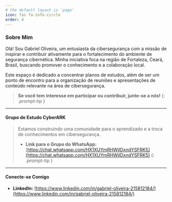 ```yaml
---
# the default layout is 'page'
icon: fas fa-info-circle
order: 4
---
```


### Sobre Mim

Olá! Sou Gabriel Oliveira, um entusiasta da cibersegurança com a missão de inspirar e contribuir ativamente para o fortalecimento do ambiente de segurança cibernética. Minha iniciativa foca na região de Fortaleza, Ceará, Brasil, buscando promover o conhecimento e a colaboração local.

Este espaço é dedicado a concentrar planos de estudos, além de ser um ponto de encontro para a organização de reuniões e apresentações de conteúdo relevante na área de cibersegurança.

> **Se você tem interesse em participar ou contribuir, junte-se a nós!**
{: .prompt-tip }

---

#### Grupo de Estudo CyberARK

> Estamos construindo uma comunidade para o aprendizado e a troca de conhecimentos em cibersegurança.
> * **Link para o Grupo do WhatsApp:** [https://chat.whatsapp.com/HX1XUYmRHWjIDxndYSFRK5](https://chat.whatsapp.com/HX1XUYmRHWjIDxndYSFRK5)
{: .prompt-tip }

---

#### Conecte-se Comigo

* **LinkedIn:** [https://www.linkedin.com/in/gabriel-oliveira-215812184/](https://www.linkedin.com/in/gabriel-oliveira-215812184/)
